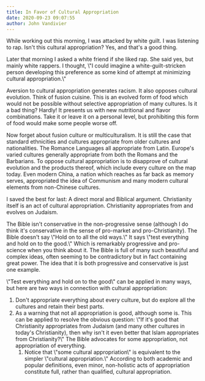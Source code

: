 ```yaml
---
title: In Favor of Cultural Appropriation
date: 2020-09-23 09:07:55
author: John Vandivier
---
```




<!-- wp:paragraph -->
<p>While working out this morning, I was attacked by white guilt. I was listening to rap. Isn't this cultural appropriation? Yes, and that's a good thing.</p>
<!-- /wp:paragraph -->

<!-- wp:paragraph -->
<p>Later that morning I asked a white friend if she liked rap. She said yes, but mainly white rappers. I thought, \"I could imagine a white-guilt-stricken person developing this preference as some kind of attempt at minimizing cultural appropriation.\"</p>
<!-- /wp:paragraph -->

<!-- wp:paragraph -->
<p>Aversion to cultural appropriation generates racism. It also opposes cultural evolution. Think of fusion cuisine. This is an evolved form of food which would not be possible without selective appropriation of many cultures. Is it a bad thing? Hardly! It presents us with new nutritional and flavor combinations. Take it or leave it on a personal level, but prohibiting this form of food would make some people worse off.</p>
<!-- /wp:paragraph -->

<!-- wp:paragraph -->
<p>Now forget about fusion culture or multiculturalism. It is still the case that standard ethnicities and cultures appropriate from older cultures and nationalities. The Romance Languages all appropriate from Latin. Europe's varied cultures generally appropriate from both the Romans and the Barbarians. To oppose cultural appropriation is to disapprove of cultural evolution and the products thereof, which include every culture on the map today. Even modern China, a nation which reaches as far back as memory serves, appropriated the idea of Communism and many modern cultural elements from non-Chinese cultures.</p>
<!-- /wp:paragraph -->

<!-- wp:paragraph -->
<p>I saved the best for last: A direct moral and Biblical argument. Christianity itself is an act of cultural appropriation. Christianity appropriates from and evolves on Judaism.</p>
<!-- /wp:paragraph -->

<!-- wp:paragraph -->
<p>The Bible isn't conservative in the non-progressive sense (although I do think it's conservative in the sense of pro-market and pro-Christianity). The Bible doesn't say \"Hold on to all the old ways.\" It says \"test everything and hold on to the good.\" Which is remarkably progressive and pro-science when you think about it. The Bible is full of many such beautiful and complex ideas, often seeming to be contradictory but in fact containing great power. The idea that it is both progressive and conservative is just one example.</p>
<!-- /wp:paragraph -->

<!-- wp:paragraph -->
<p>\"Test everything and hold on to the good\" can be applied in many ways, but here are two ways in connection with cultural appropriation:</p>
<!-- /wp:paragraph -->

<!-- wp:list {\"ordered\":true} -->
<ol><li>Don't appropriate everything about every culture, but do explore all the cultures and retain their best parts.</li><li>As a warning that not all appropriation is good, although some is. This can be applied to resolve the obvious question: \"If it's good that Christianity appropriates from Judaism (and many other cultures in today's Christianity), then why isn't it even better that Islam appropriates from Christianity?\" The Bible advocates for some appropriation, not appropriation of everything.<ol><li>Notice that \"some cultural appropriation\" is equivalent to the simpler \"cultural appropriation.\" According to both academic and popular definitions, even minor, non-holistic acts of appropriation constitute full, rather than qualified, cultural appropriation.</li></ol></li></ol>
<!-- /wp:list -->